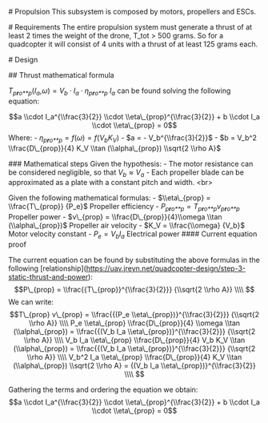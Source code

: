 \# Propulsion This subsystem is composed by motors, propellers and ESCs.

\# Requirements The entire propulsion system must generate a thrust of
at least 2 times the weight of the drone, T_tot \> 500 grams. So for a
quadcopter it will consist of 4 units with a thrust of at least 125
grams each.

\# Design

\## Thrust mathematical formula

*T*<sub>*p**r**o**p*</sub>(*I*<sub>*a*</sub>,*ω*) = *V*<sub>*b*</sub> ⋅ *I*<sub>*a*</sub> ⋅ *η*<sub>*p**r**o**p*</sub>
*I*<sub>*a*</sub> can be found solving the following equation:

$$a \\cdot I_a^{\\frac{3}{2}} \\cdot \\eta\_{prop}^{\\frac{3}{2}} + b \\cdot I_a \\cdot \\eta\_{prop} = 0$$
Where: -
*η*<sub>*p**r**o**p*</sub> = *f*(*ω*) = *f*(*V*<sub>*b*</sub>*K*<sub>*V*</sub>) -
$a = - V_b^{\\frac{3}{2}}$ -
$b = V_b^2 \\frac{D\_{prop}}{4} K_V \\tan (\\alpha\_{prop}) \\sqrt{2 \\rho A}$

\### Mathematical steps Given the hypothesis: - The motor resistance can
be considered negligible, so that
*V*<sub>*b*</sub> ≈ *V*<sub>*a*</sub> - Each propeller blade can be
approximated as a plate with a constant pitch and width. \<br\>

Given the following mathematical formulas: -
$\\eta\_{prop} = \\frac{T\_{prop}} {P_e}$ Propeller efficiency -
*P*<sub>*p**r**o**p*</sub> = *T*<sub>*p**r**o**p*</sub>*v*<sub>*p**r**o**p*</sub>
Propeller power -
$v\_{prop} = \\frac{D\_{prop}}{4}\\omega \\tan (\\alpha\_{prop})$
Propeller air velocity - $K_V = \\frac{\\omega} {V_b}$ Motor velocity
constant - *P*<sub>*e*</sub> = *V*<sub>*b*</sub>*I*<sub>*a*</sub>
Electrical power \#### Current equation proof

The current equation can be found by substituting the above formulas in
the following
\[relationship\](https://uav.jreyn.net/quadcopter-design/step-3-static-thrust-and-power):
$$P\_{prop} = \\frac{{T\_{prop}}^{\\frac{3}{2}}} {\\sqrt{2 \\rho A}} \\\\
$$
We can write:
$$T\_{prop} v\_{prop} = \\frac{{(P_e \\eta\_{prop})}^{\\frac{3}{2}}} {\\sqrt{2 \\rho A}} \\\\
P_e \\eta\_{prop} \\frac{D\_{prop}}{4} \\omega \\tan (\\alpha\_{prop}) = \\frac{{(V_b I_a \\eta\_{prop})}^{\\frac{3}{2}}} {\\sqrt{2 \\rho A}} \\\\
V_b I_a \\eta\_{prop} \\frac{D\_{prop}}{4} V_b K_V \\tan (\\alpha\_{prop}) = \\frac{{(V_b I_a \\eta\_{prop})}^{\\frac{3}{2}}} {\\sqrt{2 \\rho A}} \\\\
V_b^2 I_a \\eta\_{prop} \\frac{D\_{prop}}{4} K_V \\tan (\\alpha\_{prop}) \\sqrt{2 \\rho A} = {(V_b I_a \\eta\_{prop})}^{\\frac{3}{2}} \\\\
$$

Gathering the terms and ordering the equation we obtain:
$$a \\cdot I_a^{\\frac{3}{2}} \\cdot \\eta\_{prop}^{\\frac{3}{2}} + b \\cdot I_a \\cdot \\eta\_{prop} = 0$$
